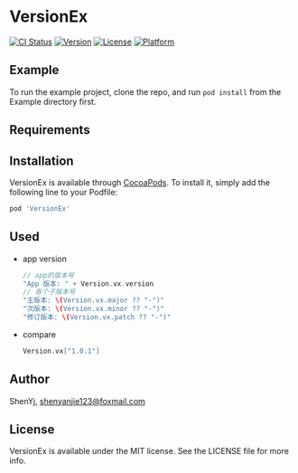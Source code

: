 # VersionEx

[![CI Status](https://img.shields.io/travis/ShenYj/VersionEx.svg?style=flat)](https://travis-ci.org/ShenYj/VersionEx)
[![Version](https://img.shields.io/cocoapods/v/VersionEx.svg?style=flat)](https://cocoapods.org/pods/VersionEx)
[![License](https://img.shields.io/cocoapods/l/VersionEx.svg?style=flat)](https://cocoapods.org/pods/VersionEx)
[![Platform](https://img.shields.io/cocoapods/p/VersionEx.svg?style=flat)](https://cocoapods.org/pods/VersionEx)

## Example

To run the example project, clone the repo, and run `pod install` from the Example directory first.

## Requirements

## Installation

VersionEx is available through [CocoaPods](https://cocoapods.org). To install
it, simply add the following line to your Podfile:

```ruby
pod 'VersionEx'
```

## Used

- app version

    ```swift
    // app的版本号
    "App 版本: " + Version.vx.version
    // 各个子版本号
    "主版本: \(Version.vx.major ?? "-")"
    "次版本: \(Version.vx.minor ?? "-")"
    "修订版本: \(Version.vx.patch ?? "-")"
    ```

- compare

    ```swift
    Version.vx["1.0.1"]
    ```

## Author

ShenYj, shenyanjie123@foxmail.com

## License

VersionEx is available under the MIT license. See the LICENSE file for more info.
